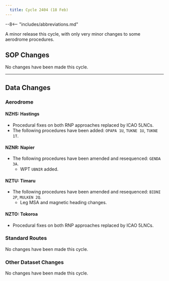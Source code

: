 ```yaml
---
  title: Cycle 2404 (18 Feb)
---
```


--8<-- "includes/abbreviations.md"

A minor release this cycle, with only very minor changes to some aerodrome procedures. 

## SOP Changes

No changes have been made this cycle.

----

## Data Changes

### Aerodrome

#### NZHS: Hastings
  - Procedural fixes on both RNP approaches replaced by ICAO 5LNCs.
  - The following procedures have been added: `OPAPA 1U`, `TUKNE 1U`, `TUKNE 1T`.

#### NZNR: Napier
  - The following procedures have been amended and resequenced: `GENDA 3A`.
    - WPT `UBNIR` added.

#### NZTU: Timaru
  - The following procedures have been amended and resequenced: `BIDNI 2P`, `MULKEN 2Q`.
    - Leg MSA and magnetic heading changes.

#### NZTO: Tokoroa
  - Procedural fixes on both RNP approaches replaced by ICAO 5LNCs.

### Standard Routes

No changes have been made this cycle.

### Other Dataset Changes

No changes have been made this cycle.


